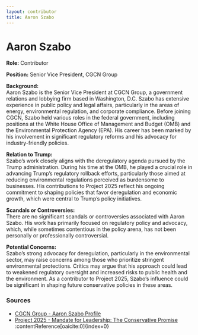 ```yaml
---
layout: contributor
title: Aaron Szabo
---
```


# Aaron Szabo

**Role:** Contributor

**Position:** Senior Vice President, CGCN Group

**Background:**  
Aaron Szabo is the Senior Vice President at CGCN Group, a government relations and lobbying firm based in Washington, D.C. Szabo has extensive experience in public policy and legal affairs, particularly in the areas of energy, environmental regulation, and corporate compliance. Before joining CGCN, Szabo held various roles in the federal government, including positions at the White House Office of Management and Budget (OMB) and the Environmental Protection Agency (EPA). His career has been marked by his involvement in significant regulatory reforms and his advocacy for industry-friendly policies.

**Relation to Trump:**  
Szabo’s work closely aligns with the deregulatory agenda pursued by the Trump administration. During his time at the OMB, he played a crucial role in advancing Trump’s regulatory rollback efforts, particularly those aimed at reducing environmental regulations perceived as burdensome to businesses. His contributions to Project 2025 reflect his ongoing commitment to shaping policies that favor deregulation and economic growth, which were central to Trump’s policy initiatives.

**Scandals or Controversies:**  
There are no significant scandals or controversies associated with Aaron Szabo. His work has primarily focused on regulatory policy and advocacy, which, while sometimes contentious in the policy arena, has not been personally or professionally controversial.

**Potential Concerns:**  
Szabo’s strong advocacy for deregulation, particularly in the environmental sector, may raise concerns among those who prioritize stringent environmental protections. Critics may argue that his approach could lead to weakened regulatory oversight and increased risks to public health and the environment. As a contributor to Project 2025, Szabo’s influence could be significant in shaping future conservative policies in these areas.

### Sources
- [CGCN Group - Aaron Szabo Profile](https://www.cgcn.com)
- [Project 2025 - Mandate for Leadership: The Conservative Promise](https://www.project2025.org)&#8203;:contentReference[oaicite:0]{index=0}
